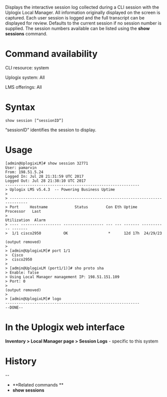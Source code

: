 <!-- 5.4 -->

Displays the interactive session log collected during a CLI session with the Uplogix Local Manager. All information originally displayed on the screen is captured. Each user session is logged and the full transcript can be displayed for review. Defaults to the current session if no session number is supplied. The session numbers available can be listed using the **show sessions** command. 

# Command availability 

CLI resource: system

Uplogix system: All

LMS offerings: All

# Syntax 

```
show session [“sessionID”]
```
“sessionID” identifies the session to display. 

# Usage 

```
[admin@UplogixLM]# show session 32771
User: pamarvin
From: 198.51.5.24
Logged In: Jul 28 21:31:59 UTC 2017
Logged Out: Jul 28 21:38:10 UTC 2017
------------------------------------------------------------
> Uplogix LMS v5.4.3  -- Powering Business Uptime
> 
> ------------------------------------------------------------------------------
> Port     Hostname            Status        Con Eth Uptime   Processor   Last
>                                                            Utilization  Alarm
> ---- ------------------ ------------------ --- --- ------- ----------- -------
>  1/1 cisco2950          OK                  *      12d 17h  24/29/23

(output removed)
> 
> [admin@UplogixLM]# port 1/1
>  Cisco
>  cisco2950
>
> [admin@UplogixLM (port1/1)]# sho proto sha
> Enable: false
> Using Local Manager management IP: 198.51.151.109
> Port: 0
> 
(output removed)
>
> [admin@UplogixLM]# logo
------------------------------------------------------------
--DONE--
```

# In the Uplogix web interface

**Inventory > Local Manager page > Session Logs** - specific to this system

# History 
--

- **Related commands **
- **show sessions**

